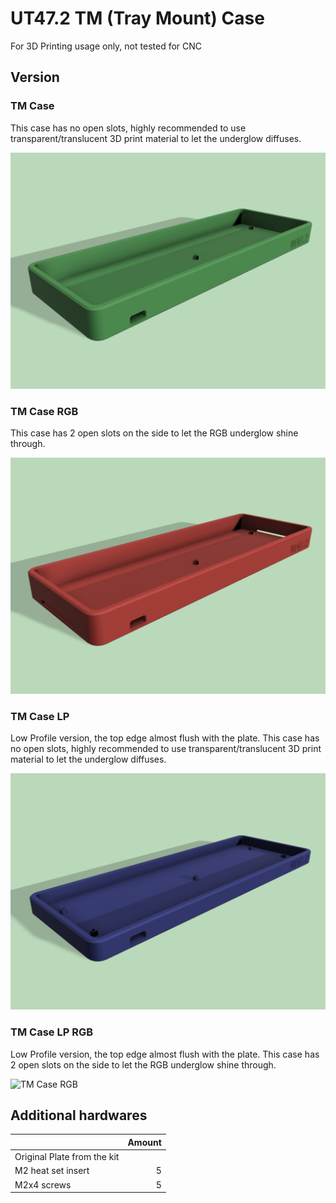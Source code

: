 # UT47.2 TM (Tray Mount) Case

For 3D Printing usage only, not tested for CNC

## Version

### TM Case

This case has no open slots, highly recommended to use transparent/translucent 3D print material to let the underglow diffuses.

![TM Case](renders/tmcase.png "TM Case")

### TM Case RGB

This case has 2 open slots on the side to let the RGB underglow shine through.

![TM Case RGB](renders/tmcase-rgb.png "TM Case RGB")

### TM Case LP

Low Profile version, the top edge almost flush with the plate. This case has no open slots, highly recommended to use transparent/translucent 3D print material to let the underglow diffuses.

![TM Case RGB](renders/tmcase-lp.png "TM Case LP")

### TM Case LP RGB

Low Profile version, the top edge almost flush with the plate. This case has 2 open slots on the side to let the RGB underglow shine through.

![TM Case RGB](renders/tmcase-lp-rgb.png "TM Case LP RGB")

## Additional hardwares

|    | Amount |
| --- | ---: |
| Original Plate from the kit |  |
| M2 heat set insert | 5 |
| M2x4 screws | 5 |

